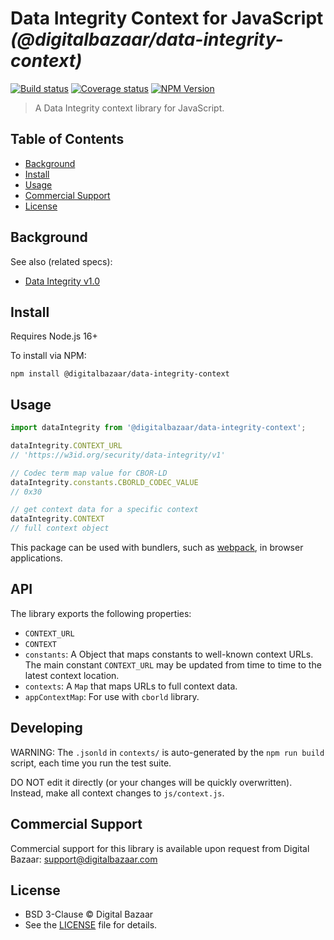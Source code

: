 # Data Integrity Context for JavaScript _(@digitalbazaar/data-integrity-context)_

[![Build status](https://img.shields.io/github/workflow/status/digitalbazaar/data-integrity-context/Node.js%20CI)](https://github.com/digitalbazaar/data-integrity-context/actions?query=workflow%3A%22Node.js+CI%22)
[![Coverage status](https://img.shields.io/codecov/c/github/digitalbazaar/data-integrity-context)](https://codecov.io/gh/digitalbazaar/data-integrity-context)
[![NPM Version](https://img.shields.io/npm/v/@digitalbazaar/data-integrity-context.svg)](https://npm.im/@digitalbazaar/data-integrity-context)

> A Data Integrity context library for JavaScript.

## Table of Contents

- [Background](#background)
- [Install](#install)
- [Usage](#usage)
- [Commercial Support](#commercial-support)
- [License](#license)

## Background

See also (related specs):

* [Data Integrity v1.0](https://w3c.github.io/vc-data-integrity/)

## Install

Requires Node.js 16+

To install via NPM:

```
npm install @digitalbazaar/data-integrity-context
```

## Usage

```js
import dataIntegrity from '@digitalbazaar/data-integrity-context';

dataIntegrity.CONTEXT_URL
// 'https://w3id.org/security/data-integrity/v1'

// Codec term map value for CBOR-LD
dataIntegrity.constants.CBORLD_CODEC_VALUE
// 0x30

// get context data for a specific context
dataIntegrity.CONTEXT
// full context object
```

This package can be used with bundlers, such as [webpack][], in browser
applications.

## API

The library exports the following properties:
- `CONTEXT_URL`
- `CONTEXT`
- `constants`: A Object that maps constants to well-known context URLs. The
  main constant `CONTEXT_URL` may be updated from time to time to the
  latest context location.
- `contexts`: A `Map` that maps URLs to full context data.
- `appContextMap`: For use with `cborld` library.

## Developing

WARNING: The `.jsonld` in `contexts/` is auto-generated by the `npm run build` script,
each time you run the test suite.

DO NOT edit it directly (or your changes will be quickly overwritten).
Instead, make all context changes to `js/context.js`.

## Commercial Support

Commercial support for this library is available upon request from
Digital Bazaar: support@digitalbazaar.com

## License

- BSD 3-Clause © Digital Bazaar
- See the [LICENSE](./LICENSE) file for details.

[webpack]: https://webpack.js.org/
